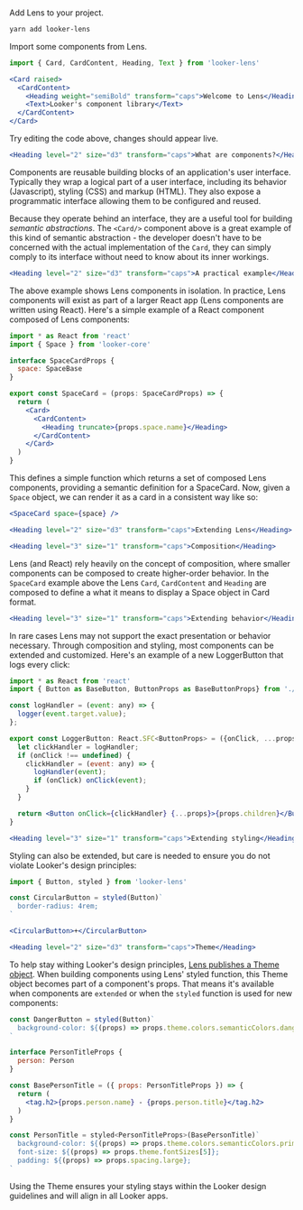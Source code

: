 <br/>

Add Lens to your project.

```bash noeditor
yarn add looker-lens
```

Import some components from Lens.

```js static
import { Card, CardContent, Heading, Text } from 'looker-lens'
```

```jsx
<Card raised>
  <CardContent>
    <Heading weight="semiBold" transform="caps">Welcome to Lens</Heading>
    <Text>Looker's component library</Text>
  </CardContent>
</Card>
```

Try editing the code above, changes should appear live.

```jsx noeditor
<Heading level="2" size="d3" transform="caps">What are components?</Heading>
```

Components are reusable building blocks of an application's user interface. Typically they wrap a logical part of a user interface, including its behavior (Javascript), styling (CSS) and markup (HTML). They also expose a programmatic interface allowing them to be configured and reused.

Because they operate behind an interface, they are a useful tool for building *semantic abstractions*. The `<Card/>` component above is a great example of this kind of semantic abstraction - the developer doesn't have to be concerned with the actual implementation of the `Card`, they can simply comply to its interface without need to know about its inner workings.

```jsx noeditor
<Heading level="2" size="d3" transform="caps">A practical example</Heading>
```

The above example shows Lens components in isolation. In practice, Lens components will exist as part of a larger React app (Lens components are written using React). Here's a simple example of a React component composed of Lens components:

```jsx static
import * as React from 'react'
import { Space } from 'looker-core'

interface SpaceCardProps {
  space: SpaceBase
}

export const SpaceCard = (props: SpaceCardProps) => {
  return (
    <Card>
      <CardContent>
        <Heading truncate>{props.space.name}</Heading>
      </CardContent>
    </Card>
  )
}
```

This defines a simple function which returns a set of composed Lens components, providing a semantic definition for a SpaceCard. Now, given a `Space` object, we can render it as a card in a consistent way like so:

```jsx static
<SpaceCard space={space} />
```

```jsx noeditor
<Heading level="2" size="d3" transform="caps">Extending Lens</Heading>
```

```jsx noeditor
<Heading level="3" size="1" transform="caps">Composition</Heading>
```

Lens (and React) rely heavily on the concept of composition, where smaller components can be composed to create higher-order behavior. In the `SpaceCard` example above the Lens `Card`, `CardContent` and `Heading` are composed to define a what it means to display a Space object in Card format.

```jsx noeditor
<Heading level="3" size="1" transform="caps">Extending behavior</Heading>
```

In rare cases Lens may not support the exact presentation or behavior necessary. Through composition and styling, most components can be extended and customized. Here's an example of a new LoggerButton that logs every click:

```jsx static
import * as React from 'react'
import { Button as BaseButton, ButtonProps as BaseButtonProps} from './looker-lens'

const logHandler = (event: any) => {
  logger(event.target.value);
};

export const LoggerButton: React.SFC<ButtonProps> = ({onClick, ...props}) => {
  let clickHandler = logHandler;
  if (onClick !== undefined) {
    clickHandler = (event: any) => {
      logHandler(event);
      if (onClick) onClick(event);
    }
  }

  return <Button onClick={clickHandler} {...props}>{props.children}</Button>
}
```

```jsx noeditor
<Heading level="3" size="1" transform="caps">Extending styling</Heading>
```

Styling can also be extended, but care is needed to ensure you do not violate Looker's design principles:

```jsx static
import { Button, styled } from 'looker-lens'

const CircularButton = styled(Button)`
  border-radius: 4rem;
`

<CircularButton>+</CircularButton>
```

```jsx noeditor
<Heading level="2" size="d3" transform="caps">Theme</Heading>
```

To help stay withing Looker's design principles, [Lens publishes a Theme object](https://github.com/looker/lens/blob/master/src/style/theme.ts). When building components using Lens' styled function, this Theme object becomes part of a component's props. That means it's available when components are `extended` or when the `styled` function is used for new components:

```jsx static
const DangerButton = styled(Button)`
  background-color: ${(props) => props.theme.colors.semanticColors.danger.main};
`
```

```jsx static
interface PersonTitleProps {
  person: Person
}

const BasePersonTitle = ({ props: PersonTitleProps }) => {
  return (
    <tag.h2>{props.person.name} - {props.person.title}</tag.h2>
  )
}

const PersonTitle = styled<PersonTitleProps>(BasePersonTitle)`
  background-color: ${(props) => props.theme.colors.semanticColors.primary.lighter};
  font-size: ${(props) => props.theme.fontSizes[5]};
  padding: ${(props) => props.spacing.large};
`
```

Using the Theme ensures your styling stays within the Looker design guidelines and will align in all Looker apps.
